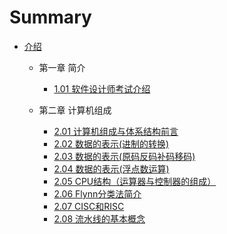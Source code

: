 
# Summary



* [介绍](README.md)
  * 第一章 简介 
    * [1.01  软件设计师考试介绍](1_01.md)

  * 第二章 计算机组成
    * [2.01  计算机组成与体系结构前言](2_01.md)
    * [2.02  数据的表示(进制的转换)](2_02.md)
    * [2.03  数据的表示(原码反码补码移码)](2_03.md)
    * [2.04  数据的表示(浮点数运算)](2_04.md)
    * [2.05  CPU结构（运算器与控制器的组成）](2_05.md)
    * [2.06  Flynn分类法简介](2_06.md)
    * [2.07  CISC和RISC](2_07.md)
    * [2.08  流水线的基本概念](2_08.md)

